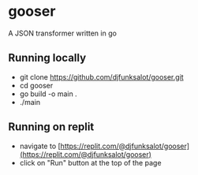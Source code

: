 # gooser
A JSON transformer written in go
## Running locally
- git clone https://github.com/djfunksalot/gooser.git
- cd gooser
- go build -o main .
- ./main
## Running on replit
- navigate to [https://replit.com/@djfunksalot/gooser](https://replit.com/@djfunksalot/gooser)
- click on "Run" button at the top of the page
